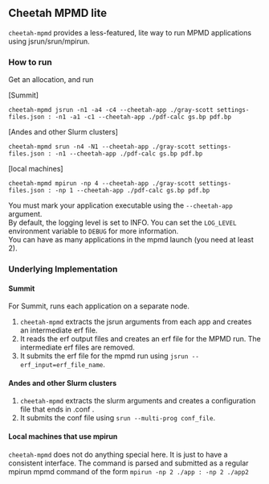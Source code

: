 ## Cheetah MPMD lite

`cheetah-mpmd` provides a less-featured, lite way to run MPMD applications using jsrun/srun/mpirun.

### How to run
Get an allocation, and run

[Summit]

`cheetah-mpmd jsrun -n1 -a4 -c4 --cheetah-app ./gray-scott settings-files.json : -n1 -a1 -c1 --cheetah-app ./pdf-calc gs.bp pdf.bp`

[Andes and other Slurm clusters]

`cheetah-mpmd srun -n4 -N1 --cheetah-app ./gray-scott settings-files.json : -n1 --cheetah-app ./pdf-calc gs.bp pdf.bp`

[local machines]

`cheetah-mpmd mpirun -np 4 --cheetah-app ./gray-scott settings-files.json : -np 1 --cheetah-app ./pdf-calc gs.bp pdf.bp`

You must mark your application executable using the `--cheetah-app` argument.  
By default, the logging level is set to INFO. You can set the `LOG_LEVEL` environment variable to `DEBUG` for more information.  
You can have as many applications in the mpmd launch (you need at least 2).

### Underlying Implementation
#### Summit
For Summit, runs each application on a separate node.
1. `cheetah-mpmd` extracts the jsrun arguments from each app and creates an intermediate erf file.
2. It reads the erf output files and creates an erf file for the MPMD run. The intermediate erf files are removed.
3. It submits the erf file for the mpmd run using `jsrun --erf_input=erf_file_name`.

#### Andes and other Slurm clusters
1. `cheetah-mpmd` extracts the slurm arguments and creates a configuration file that ends in .conf .
2. It submits the conf file using `srun --multi-prog conf_file`.

#### Local machines that use mpirun
`cheetah-mpmd` does not do anything special here. It is just to have a consistent interface.
The command is parsed and submitted as a regular mpirun mpmd command of the form 
`mpirun -np 2 ./app : -np 2 ./app2`

